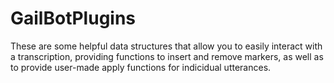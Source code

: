 # GailBotPlugins

These are some helpful data structures that allow you to easily interact with
a transcription, providing functions to insert and remove markers, as well as
to provide user-made apply functions for indicidual utterances.